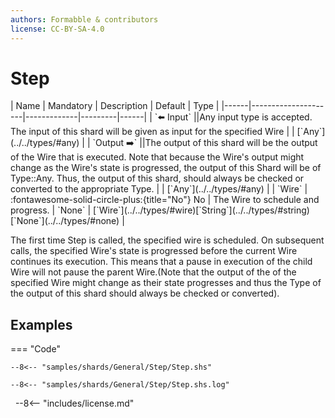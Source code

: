 ```yaml
---
authors: Formabble & contributors
license: CC-BY-SA-4.0
---
```



# Step

<div class="sh-parameters" markdown="1">
| Name | Mandatory | Description | Default | Type |
|------|---------------------|-------------|---------|------|
| `⬅️ Input` ||Any input type is accepted. The input of this shard will be given as input for the specified Wire | | [`Any`](../../types/#any) |
| `Output ➡️` ||The output of this shard will be the output of the Wire that is executed. Note that because the Wire's output might change as the Wire's state is progressed, the output of this Shard will be of Type::Any. Thus, the output of this shard, should always be checked or converted to the appropriate Type. | | [`Any`](../../types/#any) |
| `Wire` | :fontawesome-solid-circle-plus:{title="No"} No  | The Wire to schedule and progress. | `None` | [`Wire`](../../types/#wire)[`String`](../../types/#string)[`None`](../../types/#none) |

</div>

The first time Step is called, the specified wire is scheduled. On subsequent calls, the specified Wire's state is progressed before the current Wire continues its execution. This means that a pause in execution of the child Wire will not pause the parent Wire.(Note that the output of the of the specified Wire might change as their state progresses and thus the Type of the output of this shard should always be checked or converted).

## Examples

=== "Code"

  ```x86asm linenums="1"
  --8<-- "samples/shards/General/Step/Step.shs"
  ```

  ```
  --8<-- "samples/shards/General/Step/Step.shs.log"
  ```
&nbsp;
--8<-- "includes/license.md"

